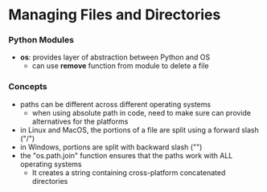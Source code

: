 # Managing Files and Directories

### Python Modules
- __os__: provides layer of abstraction between Python and OS
    * can use __remove__ function from module to delete a file

### Concepts
- paths can be different across different operating systems
    * when using absolute path in code, need to make sure can provide alternatives for the platforms
- in Linux and MacOS, the portions of a file are split using a forward slash ("/")
- in Windows, portions are split with backward slash ("\")
- the "os.path.join" function ensures that the paths work with ALL operating systems
    * It creates a string containing cross-platform concatenated directories
